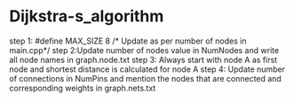 # Dijkstra-s_algorithm
step 1: #define MAX_SIZE 8 /* Update as per number of nodes in main.cpp*/
step 2:Update number of nodes value in NumNodes and write all node names in graph.node.txt
step 3: Always start with node A as first node and shortest distance is calculated for node A
step 4: Update number of connections in NumPins and mention the nodes that are connected and corresponding weights in graph.nets.txt
